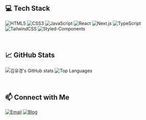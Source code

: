 ## 💻 Tech Stack
![HTML5](https://img.shields.io/badge/-HTML5-E34F26?style=flat-square&logo=html5&logoColor=white)
![CSS3](https://img.shields.io/badge/-CSS3-1572B6?style=flat-square&logo=css3)
![JavaScript](https://img.shields.io/badge/-JavaScript-F7DF1E?style=flat-square&logo=javascript&logoColor=black)
![React](https://img.shields.io/badge/-React-61DAFB?style=flat-square&logo=react&logoColor=black)
![Next.js](https://img.shields.io/badge/-Next.js-000000?style=flat-square&logo=next.js)
![TypeScript](https://img.shields.io/badge/-TypeScript-007ACC?style=flat-square&logo=typescript)
![TailwindCSS](https://img.shields.io/badge/-TailwindCSS-38B2AC?style=flat-square&logo=tailwind-css&logoColor=white)
![Styled-Components](https://img.shields.io/badge/-Styled%20Components-DB7093?style=flat-square&logo=styled-components&logoColor=white)


<br />

## 📈 GitHub Stats
![김유경's GitHub stats](https://github-readme-stats.vercel.app/api?username=codingaring&show_icons=true&theme=radical)
![Top Languages](https://github-readme-stats.vercel.app/api/top-langs/?username=codingaring&layout=compact&theme=radical)


<br />

## 📫 Connect with Me
[![Email](https://img.shields.io/badge/-Email-D14836?style=flat-square&logo=gmail&logoColor=white)](mailto:sksms2104@naver.com)
[![Blog](https://img.shields.io/badge/-Blog-FFA500?style=flat-square&logo=blogger&logoColor=white)](https://codingaring.tistory.com/)
